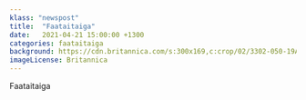 ```yaml
---
klass: "newspost"
title:  "Faataitaiga"
date:   2021-04-21 15:00:00 +1300
categories: faataitaiga
background: https://cdn.britannica.com/s:300x169,c:crop/02/3302-050-19A76564/Samoa-American.jpg
imageLicense: Britannica
---
```

Faataitaiga
